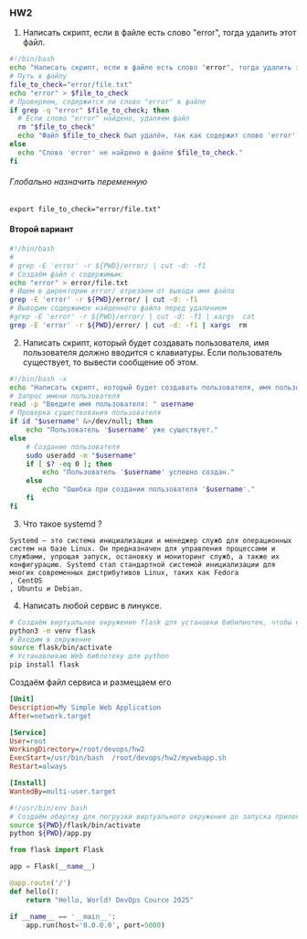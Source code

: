 ### HW2



1. Написать скрипт, если в файле есть слово "error", тогда удалить этот файл.

```bash
#!/bin/bash
echo "Написать скрипт, если в файле есть слово "error", тогда удалить этот файл."
# Путь к файлу
file_to_check="error/file.txt"
echo "error" > $file_to_check
# Проверяем, содержится ли слово "error" в файле
if grep -q "error" $file_to_check; then
  # Если слово "error" найдено, удаляем файл
  rm "$file_to_check"
  echo "Файл $file_to_check был удалён, так как содержит слово 'error'."
else
  echo "Слово 'error' не найдено в файле $file_to_check."
fi

```

###### Глобально назначить переменную
```
export file_to_check="error/file.txt"
```
#### Второй вариант
```bash
#!/bin/bash
# 
# grep -E 'error' -r ${PWD}/error/ | cut -d: -f1
# Создаём файл с содержимым:
echo "error" > error/file.txt
# Ищем в директории error/ отрезаем от вывода имя файла
grep -E 'error' -r ${PWD}/error/ | cut -d: -f1
# Выводим содержимое найденного файла перед удалением
#grep -E 'error' -r ${PWD}/error/ | cut -d: -f1 | xargs  cat
grep -E 'error' -r ${PWD}/error/ | cut -d: -f1 | xargs  rm
```

2. Написать скрипт, который будет создавать пользователя, имя пользователя должно вводится с клавиатуры.
Если пользователь существует, то вывести сообщение об этом.

```bash
#!/bin/bash -x
echo "Написать скрипт, который будет создавать пользователя, имя пользователя должно вводится с клавиатуры. Если пользователь существует, то вывести сообщение об этом."
# Запрос имени пользователя
read -p "Введите имя пользователя: " username
# Проверка существования пользователя
if id "$username" &>/dev/null; then
    echo "Пользователь '$username' уже существует."
else
    # Создание пользователя
    sudo useradd -m "$username"
    if [ $? -eq 0 ]; then
        echo "Пользователь '$username' успешно создан."
    else
        echo "Ошибка при создании пользователя '$username'."
    fi
fi
```



3. Что такое systemd ?

```
Systemd — это система инициализации и менеджер служб для операционных систем на базе Linux. Он предназначен для управления процессами и службами, упрощая запуск, остановку и мониторинг служб, а также их конфигурацию. Systemd стал стандартной системой инициализации для многих современных дистрибутивов Linux, таких как Fedora
, CentOS
, Ubuntu и Debian.
```

4. Написать любой сервис в линуксе.

```bash
# Создаём виртуальное окружение flask для установки бибилиотек, чтобы не устанавливать их локально 
python3 -m venv flask
# Входим в окружение
source flask/bin/activate
# Устанавливаю Web библотеку для python
pip install flask
```

Создаём файл сервиса и размещаем его 
```ini /etc/systemd/system/mywebapp.service
[Unit]
Description=My Simple Web Application
After=network.target

[Service]
User=root
WorkingDirectory=/root/devops/hw2
ExecStart=/usr/bin/bash  /root/devops/hw2/mywebapp.sh
Restart=always

[Install]
WantedBy=multi-user.target

```
```bash mywebapp.sh
#!/usr/bin/env bash
# Создаём обертку для погрузки виртуального окружения до запуска приложения
source ${PWD}/flask/bin/activate
python ${PWD}/app.py
```

```python app.py
from flask import Flask

app = Flask(__name__)

@app.route('/')
def hello():
    return "Hello, World! DevOps Cource 2025"

if __name__ == '__main__':
    app.run(host='0.0.0.0', port=5000)

```